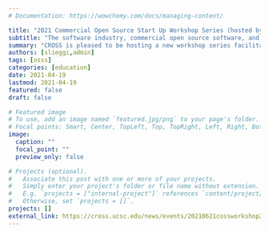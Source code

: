 ```yaml
---
# Documentation: https://wowchemy.com/docs/managing-content/

title: "2021 Commercial Open Source Start Up Workshop Series (hosted by CROSS)"
subtitle: "The software industry, commercial open source software, and university spin-offs."
summary: "CROSS is pleased to be hosting a new workshop series facilitated by Dr. Dirk Riehle, Professor of Open Source Software at the Friedrich-Alexander University Erlangen-Nürnberg. Professor Riehle will hold three multi-session workshops (12 sessions in total). "
authors: [slieggi,admin]
tags: [osss]
categories: [education]
date: 2021-04-19
lastmod: 2021-04-19
featured: false
draft: false

# Featured image
# To use, add an image named `featured.jpg/png` to your page's folder.
# Focal points: Smart, Center, TopLeft, Top, TopRight, Left, Right, BottomLeft, Bottom, BottomRight.
image:
  caption: ""
  focal_point: ""
  preview_only: false

# Projects (optional).
#   Associate this post with one or more of your projects.
#   Simply enter your project's folder or file name without extension.
#   E.g. `projects = ["internal-project"]` references `content/project/deep-learning/index.md`.
#   Otherwise, set `projects = []`.
projects: []
external_link: https://cross.ucsc.edu/news/events/20210621cossworkshop21.html
---
```


